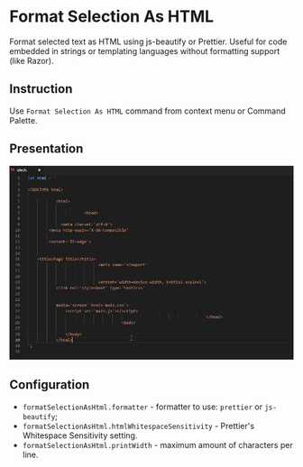 # Format Selection As HTML

Format selected text as HTML using js-beautify or Prettier. Useful for code embedded in strings or templating languages without formatting support (like Razor).

## Instruction

Use `Format Selection As HTML` command from context menu or Command Palette.

## Presentation

![Example](img/example.gif)

## Configuration

- `formatSelectionAsHtml.formatter` - formatter to use: `prettier` or `js-beautify`;
- `formatSelectionAsHtml.htmlWhitespaceSensitivity` - Prettier's Whitespace Sensitivity setting.
- `formatSelectionAsHtml.printWidth` - maximum amount of characters per line.